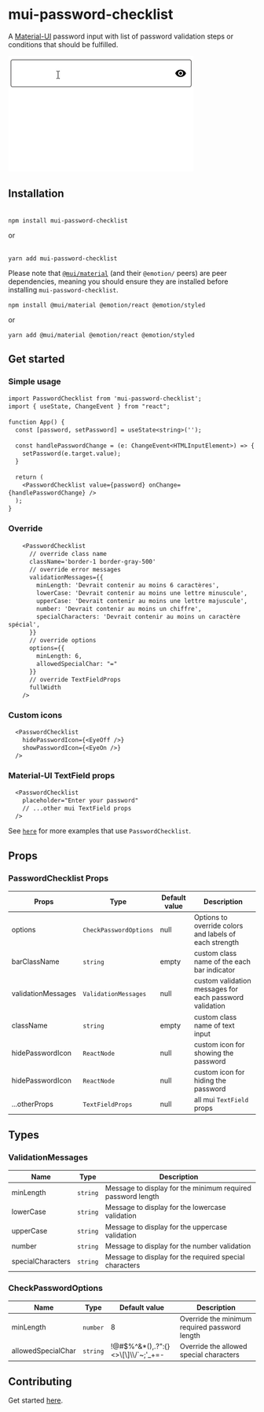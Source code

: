 # mui-password-checklist

<p align="left">
A <a href="https://mui.com/material-ui/getting-started/overview/">Material-UI</a> password input with list of password validation steps or conditions that should be fulfilled.
</p>


![Gif](https://github.com/tiavina-mika/mui-password-checklist/blob/main/screenshots/example.gif)

## Installation

```shell

npm install mui-password-checklist

```
or
```shell

yarn add mui-password-checklist

```
Please note that [`@mui/material`](https://mui.com/material-ui/getting-started/installation/) (and their `@emotion/` peers) are peer dependencies, meaning you should ensure they are installed before installing `mui-password-checklist`.

```shell
npm install @mui/material @emotion/react @emotion/styled
```
or
```shell
yarn add @mui/material @emotion/react @emotion/styled
```

## Get started

### Simple usage
```tsx
import PasswordChecklist from 'mui-password-checklist';
import { useState, ChangeEvent } from "react";

function App() {
  const [password, setPassword] = useState<string>('');

  const handlePasswordChange = (e: ChangeEvent<HTMLInputElement>) => {
    setPassword(e.target.value);
  }

  return (
    <PasswordChecklist value={password} onChange={handlePasswordChange} />
  );
}
```

### Override
```tsx
    <PasswordChecklist
      // override class name
      className='border-1 border-gray-500'
      // override error messages
      validationMessages={{
        minLength: 'Devrait contenir au moins 6 caractères',
        lowerCase: 'Devrait contenir au moins une lettre minuscule',
        upperCase: 'Devrait contenir au moins une lettre majuscule',
        number: 'Devrait contenir au moins un chiffre',
        specialCharacters: 'Devrait contenir au moins un caractère spécial',
      }}
      // override options
      options={{
        minLength: 6,
        allowedSpecialChar: "="
      }}
      // override TextFieldProps
      fullWidth
    />
```

### Custom icons

```tsx
  <PasswordChecklist
    hidePasswordIcon={<EyeOff />}
    showPasswordIcon={<EyeOn />}
  />
```


### Material-UI TextField props

```tsx
  <PasswordChecklist
    placeholder="Enter your password"
    // ...other mui TextField props
  />
```

See [`here`](https://github.com/tiavina-mika/mui-password-checklist/tree/main/example) for more examples that use `PasswordChecklist`.

## Props
### PasswordChecklist Props
|Props |Type                          | Default value                         | Description |
|----------------|-------------------------------|-----------------------------|-----------------------------|
|options|`CheckPasswordOptions`|null|Options to override colors and labels of each strength
|barClassName|`string`|empty|custom class name of the each bar indicator
|validationMessages|`ValidationMessages`|null| custom validation messages for each password validation
|className|`string`|empty|custom class name of text input
|hidePasswordIcon|`ReactNode`|null|custom icon for showing the password
|hidePasswordIcon|`ReactNode`|null|custom icon for hiding the password
|...otherProps|`TextFieldProps`|null|all mui `TextField` props

## Types

### ValidationMessages
|Name |Type                          | Description |
|----------------|-------------------------------|-----------------------------
|minLength|`string`|Message to display for the minimum required password length
|lowerCase|`string`|Message to display for the lowercase validation
|upperCase|`string`|Message to display for the uppercase validation
|number|`string`|Message to display for the number validation
|specialCharacters|`string`|Message to display for the required special characters

### CheckPasswordOptions

|Name |Type            |Default value                          | Description |
|----------------|-------------------------------|-------------------------------|-----------------------------
|minLength|`number`|8|Override the minimum required password length
|allowedSpecialChar|`string`|!@#$%^&*(),.?\":{}<>\\[\\]\\\\/`~;'_+=-|Override the allowed special characters


## Contributing

Get started [here](https://github.com/tiavina-mika/mui-password-checklist/blob/main/CONTRIBUTING.md).
